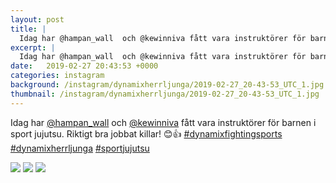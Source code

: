 ```yaml
---
layout: post
title: |
  Idag har @hampan_wall  och @kewinniva fått vara instruktörer för barnen i sport jujutsu
excerpt: |
  Idag har @hampan_wall  och @kewinniva fått vara instruktörer för barnen i sport jujutsu. Riktigt bra jobbat killar! 😊👍   
date:   2019-02-27 20:43:53 +0000
categories: instagram
background: /instagram/dynamixherrljunga/2019-02-27_20-43-53_UTC_1.jpg
thumbnail: /instagram/dynamixherrljunga/2019-02-27_20-43-53_UTC_1.jpg
---
```

Idag har [@hampan_wall](https://www.instagram.com/hampan_wall/)  och [@kewinniva](https://www.instagram.com/kewinniva/) fått vara instruktörer för barnen i sport jujutsu. Riktigt bra jobbat killar! 😊👍 [#dynamixfightingsports](https://www.instagram.com/explore/tags/dynamixfightingsports/) [#dynamixherrljunga](https://www.instagram.com/explore/tags/dynamixherrljunga/) [#sportjujutsu](https://www.instagram.com/explore/tags/sportjujutsu/)



<img src='/www-dynamix-herrljunga/instagram/dynamixherrljunga/2019-02-27_20-43-53_UTC_1.jpg' class='img-fluid' />


<img src='/www-dynamix-herrljunga/instagram/dynamixherrljunga/2019-02-27_20-43-53_UTC_2.jpg' class='img-fluid' />


<img src='/www-dynamix-herrljunga/instagram/dynamixherrljunga/2019-02-27_20-43-53_UTC_3.jpg' class='img-fluid' />
